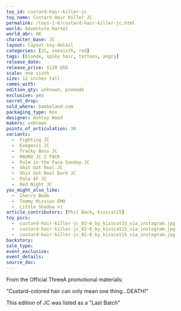```yaml
---
toy_id: custard-hair-killer-jc
toy_name: Custard Hair Killer JC
permalink: /toys-1-6/custard-hair-killer-jc.html
world: Adventure Kartel
world_abr: AK
character_base: JC
layout: layout-toy-detail
categories: [JC, onesixth, red]
tags: [blonde, spiky hair, tattoos, angry]
release_date:
release_price: $120 USD
scale: one sixth
size: 12 inches tall
comes_with: 
edition_qty: unknown, premade
exclusive: yes
secret_drop:
sold_where: bambaland.com
packaging_type: box
designer: Ashley Wood
makers: unknown
points_of_articulation: 30
variants: 
  -  Fighting JC
  -  Exegesis JC
  -  Tracky Boss JC
  -  MAURO JC 2 PACK
  -  Palm in the Face Sunday JC
  -  Shit Got Real JC
  -  Shit Got Real Dark JC
  -  Pale AF JC
  -  Red Night JC
you_might_also_like:
  -  Cherry Bomb
  -  Tommy Mission EMO
  -  Little Shadow v1  
article_contributors: [Phil Back, kisscat15]
toy_pics:
  -  custard-hair-killer-jc_03-6_by_kisscat15_via_instagram.jpg
  -  custard-hair-killer-jc_02-6_by_kisscat15_via_instagram.jpg
  -  custard-hair-killer-jc_01-6_by_kisscat15_via_instagram.jpg
backstory:
sale_type: 
event_exclusive: 
event_details: 
source_doc:
---
```

From the Official ThreeA promotional materials:

"Custard-colored hair can only mean one thing...DEATH!"

This edition of JC was listed as a "Last Batch"